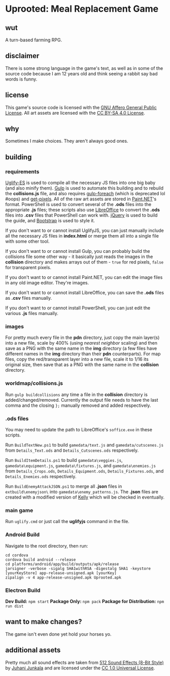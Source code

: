 # Uprooted: Meal Replacement Game
## wut
A turn-based farming RPG.
## disclaimer
There is some strong language in the game's text, as well as in some of the source code because I am 12 years old and think seeing a rabbit say bad words is funny.
## license
This game's source code is licensed with the [GNU Affero General Public License](https://www.gnu.org/licenses/agpl-3.0.en.html). All art assets are licensed with the [CC BY-SA 4.0 License](https://creativecommons.org/licenses/by-sa/4.0/legalcode).
## why
Sometimes I make choices. They aren't always good ones.
## building
### requirements
[Uglify-ES](https://www.npmjs.com/package/uglify-es) is used to compile all the necessary JS files into one big baby (and also minify them). [Gulp](https://www.npmjs.com/package/gulp) is used to automate this building and to rebuild the **collisions.js** file, and also requires [gulp-foreach](https://www.npmjs.com/package/gulp-foreach) (which is deprecated lol #oops) and [get-pixels](https://www.npmjs.com/package/get-pixels). All of the raw art assets are stored in [Paint.NET](https://www.getpaint.net/)'s format. PowerShell is used to convert several of the **.ods** files into the appropriate **.js** files; these scripts also use [LibreOffice](https://www.libreoffice.org/) to convert the **.ods** files into **.csv** files that PowerShell can work with. [jQuery](https://jquery.com/) is used to build the guide, and [Bootstrap](https://getbootstrap.com/) is used to style it.

If you don't want to or cannot install UglifyJS, you can just manually include all the necessary JS files in **index.html** or merge them all into a single file with some other tool.

If you don't want to or cannot install Gulp, you can probably build the collisions file some other way - it basically just reads the images in the **collision** directory and makes arrays out of them - ``true`` for red pixels, ``false`` for transparent pixels.

If you don't want to or cannot install Paint.NET, you can edit the image files in any old image editor. They're images.

If you don't want to or cannot install LibreOffice, you can save the **.ods** files as **.csv** files manually.

If you don't want to or cannot install PowerShell, you can just edit the various **.js** files manually.

### images
For pretty much every file in the **pdn** directory, just copy the main layer(s) into a new file, scale by 400% (using _nearest neighbor_ scaling) and then save as a PNG with the same name in the **img** directory (a few files have different names in the **img** directory than their **pdn** counterparts). For map files, copy the red/transparent layer into a new file, scale it to 1/16 its original size, then save that as a PNG with the same name in the **collision** directory.
### worldmap/collisions.js
Run ``gulp buildcollisions`` any time a file in the **collision** directory is added/changed/removed. Currently the output file needs to have the last comma and the closing ``};`` manually removed and added respectively.
### .ods files
You may need to update the path to LibreOffice's ``soffice.exe`` in these scripts.

Run ``BuildTextNew.ps1`` to build ``gamedata/text.js`` and ``gamedata/cutscenes.js`` from ``Details_Text.ods`` and ``Details_Cutscenes.ods`` respectively.

Run ``BuildItemDetails.ps1`` to build ``gamedata\veggies.js``, ``gamedata\equipment.js``, ``gamedata\fixtures.js``, and ``gamedata\enemies.js`` from ``Details_Crops.ods``, ``Details_Equipment.ods``, ``Details_Fixtures.ods``, and ``Details_Enemies.ods`` respectively.

Run ``BuildEnemyAttackJSON.ps1`` to merge all **.json** files in ``extbuild\enemyjson\`` into ``gamedata\enemy_patterns.js``. The **.json** files are created with a modified version of [Kelly](https://github.com/HauntedBees/Kevin) which will be checked in eventually.
### main game
Run ``uglify.cmd`` or just call the **uglifyjs** command in the file.

### Android Build
Navigate to the root directory, then run:
```
cd cordova
cordova build android --release
cd platforms/android/app/build/outputs/apk/release
jarsigner -verbose -sigalg SHA1withRSA -digestalg SHA1 -keystore [yourKeyStore] app-release-unsigned.apk [yourKey]
zipalign -v 4 app-release-unsigned.apk Uprooted.apk
```

### Electron Build
**Dev Build:** `npm start`
**Package Only:** `npm pack`
**Package for Distribution:** `npm run dist`

## want to make changes?
The game isn't even done yet hold your horses yo.
## additional assets
Pretty much all sound effects are taken from [512 Sound Effects (8-Bit Style)](https://opengameart.org/content/512-sound-effects-8-bit-style) by [Juhani Junkala](https://juhanijunkala.com/) and are licensed under the [CC 1.0 Universal License](https://creativecommons.org/publicdomain/zero/1.0/).